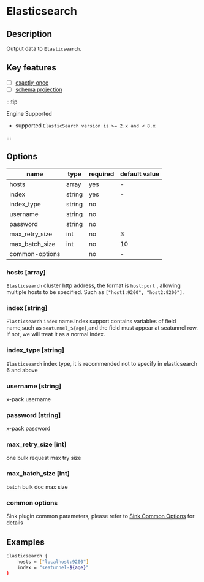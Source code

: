 # Elasticsearch

## Description

Output data to `Elasticsearch`.

## Key features

- [ ] [exactly-once](../../concept/connector-v2-features.md)
- [ ] [schema projection](../../concept/connector-v2-features.md)

:::tip

Engine Supported

* supported  `ElasticSearch version is >= 2.x and < 8.x`

:::

## Options

| name           | type   | required | default value | 
|----------------|--------|----------|---------------|
| hosts          | array  | yes      | -             |
| index          | string | yes      | -             |
| index_type     | string | no       |               |
| username       | string | no       |               |
| password       | string | no       |               | 
| max_retry_size | int    | no       | 3             |
| max_batch_size | int    | no       | 10            |
| common-options |        | no       | -             |


### hosts [array]
`Elasticsearch` cluster http address, the format is `host:port` , allowing multiple hosts to be specified. Such as `["host1:9200", "host2:9200"]`.

### index [string]
`Elasticsearch`  `index` name.Index support contains variables of field name,such as `seatunnel_${age}`,and the field must appear at seatunnel row.
If not, we will treat it as a normal index.

### index_type [string]
`Elasticsearch` index type, it is recommended not to specify in elasticsearch 6 and above

### username [string]
x-pack username

### password [string]
x-pack password

### max_retry_size [int]
one bulk request max try size

### max_batch_size [int]
batch bulk doc max size

### common options

Sink plugin common parameters, please refer to [Sink Common Options](common-options.md) for details

## Examples
```bash
Elasticsearch {
    hosts = ["localhost:9200"]
    index = "seatunnel-${age}"
}
```
